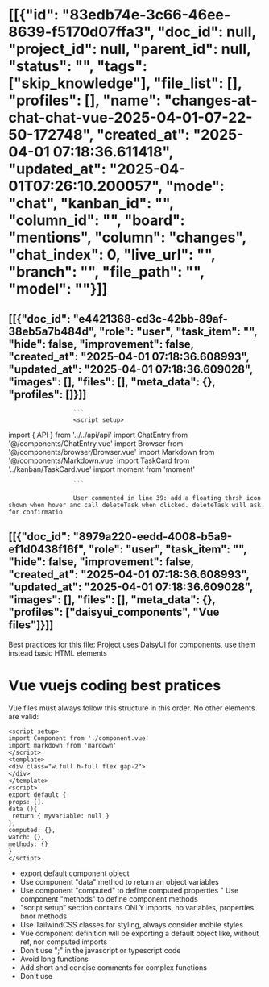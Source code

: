# [[{"id": "83edb74e-3c66-46ee-8639-f5170d07ffa3", "doc_id": null, "project_id": null, "parent_id": null, "status": "", "tags": ["skip_knowledge"], "file_list": [], "profiles": [], "name": "changes-at-chat-chat-vue-2025-04-01-07-22-50-172748", "created_at": "2025-04-01 07:18:36.611418", "updated_at": "2025-04-01T07:26:10.200057", "mode": "chat", "kanban_id": "", "column_id": "", "board": "mentions", "column": "changes", "chat_index": 0, "live_url": "", "branch": "", "file_path": "", "model": ""}]]
## [[{"doc_id": "e4421368-cd3c-42bb-89af-38eb5a7b484d", "role": "user", "task_item": "", "hide": false, "improvement": false, "created_at": "2025-04-01 07:18:36.608993", "updated_at": "2025-04-01 07:18:36.609028", "images": [], "files": [], "meta_data": {}, "profiles": []}]]

                      ```
                      <script setup>
import { API } from '../../api/api'
import ChatEntry from '@/components/ChatEntry.vue'
import Browser from '@/components/browser/Browser.vue'
import Markdown from '@/components/Markdown.vue'
import TaskCard from '../kanban/TaskCard.vue'
import moment from 'moment'
</script>

<template>
  <div class="flex flex-col gap-1 grow">
    <div class="grow relative">
      <div class="absolute top-0 left-0 right-0 bottom-0 overflow-y-auto overflow-x-hidden"
        :class="isBrowser && 'flex gap-1'">
        <div class="w-3/4" v-if="isBrowser">
          <Browser :token="$ui.monitors['shared']" />
        </div>
        <div class="overflow-auto h-full">
          <div class="flex flex-col" v-for="message in messages" :key="message.id">
            <ChatEntry :class="['mb-4 rounded-md bg-base-300 py-2',
              editMessage ? editMessage === message ? 'border border-warning' : 'opacity-40' : '',
              message.hide ? 'opacity-60' : '']"
              :chat="chat"
              :message="message"
              @edit="onEditMessage(message)"
              @enhance="onEditMessage(message, true)"
              @remove="removeMessage(message)"
              @remove-file="removeFileFromMessage(message, $event)"
              @hide="toggleHide(message)"
              @run-edit="runEdit"
              @copy="onCopy(message)"
              @add-file-to-chat="$emit('add-file', $event)"
              @image="imagePreview = { ...$event, readonly: true }"
              @generate-code="onGenerateCode"
              v-if="!message.hide || showHidden" />
          </div>
          <div class="anchor" ref="anchor"></div>
          <div class="grid grid-cols-3 gap-2 mb-2 bg-base-100" v-if="childrenChats?.length">
            <div v-for="child in childrenChats" :key="childrenChats.id">
              @codx-ok, please-wait...: add a floating thrsh icon shown when hover anc call deleteTask when clicked. deleteTask will ask for confirmatio
            <TaskCard class="click p-2 bg-base-300" :task="child" @click="$projects.setActiveChat(child)"
               />
              </div>
          </div>
        </div>
      </div>
    </div>
    <div class="chat chat-end" v-if="false && isBrowser">
      <div class="chat-image avatar">
        <div class="w-10 rounded-full">
          <img src="/only_icon.png" alt="logo" />
        </div>
      </div>
      <div class="chat-bubble">
        <Markdown class="max-h-40 overflow-auto" :text="lastAIMessage.content" v-if="lastAIMessage" />
        <div v-else>
          <span class="font-bold">Let's navigate together:</span>
          Use browser to navigate any web or try:
          <span class="italic text-info">Find top 5 results for ....</span>
        </div>
      </div>
    </div>
    <div class="text-ellipsis overflow-hidden text-nowrap text-xs text-info">
      {{  lastChatEvent }}
    </div>
    <div class="dropdown dropdown-top dropdown-open mb-1" v-if="showTermSearch">
      <div tabindex="0" role="button" class="rounded-md bg-base-300 w-fit p-2 hidden">
        <div class="flex p-1 items-center text-sky-600">
          <i class="fa-solid fa-at"></i>
          <input type="text" v-model="termSearchQuery"
            ref="termSearcher"
            class="-ml-1 input input-xs text-lg bg-transparent" placeholder="search term..."
            @keydown.down.stop="onSelNext"
            @keydown.up.stop="onSelPrev"
            @keydown.enter.stop="addSerchTerm(searchTerms[searchTermSelIx])"
            @keydown.esc="closeTermSearch" />
          <button class="btn btn-xs btn-circle btn-outline btn-error"
            @click="closeTermSearch"
            v-if="termSearchQuery">
            <i class="fa-solid fa-circle-xmark"></i>
          </button>
        </div>
      </div>
      <ul tabindex="0" class="dropdown-content z-[1] menu p-2 shadow bg-base-300 rounded-box w-fit">
        <li class="tooltip" :data-tip="term.tooltip" v-for="term, ix in searchTerms" :key="term.name">
          <a @click="addSerchTerm(term)">
            <div :class="[searchTermSelIx === ix ? 'underline':'']">
              <span class="text-sky-600 font-bold">@{{ term.name }}</span>
            </div>
          </a>
        </li>
      </ul>
    </div>
    <div class="flex gap-2">
      <span class="badge tooltip flex gap-2 items-center"
        :data-tip="mention.tooltip"
        :class="{ 'badge-primary': mention.project, 'badge-success badge-outline': mention.profile }"
        v-for="mention in messageMentions" :key="mention.name">
        <i class="fa-solid fa-magnifying-glass" v-if="mention.project"></i>
        <img class="w-4 rounded-full" :src="mention.profile.avatar" v-if="mention.profile?.avatar" />
        <i class="fa-solid fa-user" v-if="mention.profile && !mention.profile.avatar"></i>
        <div class="-mt-1">
          {{ mention.name }}
        </div>
      </span>
    </div>
    <div :class="['flex bg-base-300 border rounded-md shadow indicator w-full', 
          multiline ? 'flex-col' : '',
          editMessage && 'border-warning',
          onDraggingOverInput ? 'bg-warning/10': '']"
      @dragover.prevent="onDraggingOverInput = true"
      @dragleave.prevent="onDraggingOverInput = false"
      @drop.prevent="onDrop">
      <div :class="['max-h-40 w-full px-2 py-1 overflow-auto text-wrap focus-visible:outline-none']"
        :contenteditable="!waiting"
        ref="editor"
        @paste="onContentPaste"
        @keydown="onEditMessageKeyDown">
      </div>
      <div class="flex justify-between items-end px-2">
        <div class="carousel rounded-box">
          <div class="carousel-item relative click flex flex-col" v-for="image, ix in allImages" :key="image.src">
            <div class="bg-contain bg-no-repeat bg-center w-10 h-10 lg:h-20 lg:w-20 bg-base-300 mr-4"
              :style="`background-image: url(${image.src})`" @click="imagePreview = image">
            </div>
            <p class="text-xs">{{ image.alt.slice(0, 10) }}</p>
            <button class="btn btn-xs btn-circle btn-error absolute right-0 top-0"
              @click="removeImage(ix)">
              X
            </button>
          </div>
        </div>
        <span class="loading loading-dots loading-md btn btn-sm" v-if="waiting"></span>
        <div class="flex gap-1 items-center justify-end py-2" v-else>
          <button class="btn btn btn-sm btn-info btn-outline" @click="sendMessage" v-if="editMessage">
            <i class="fa-solid fa-save"></i>
            <div class="text-xs" v-if="editMessage">Edit</div>
          </button>
          <button class="btn btn btn-sm btn-outline tooltip" data-tip="Save changes" @click="onResetEdit"
            v-if="editMessage">
            <i class="fa-regular fa-circle-xmark"></i>
          </button>
          <button class="btn btn btn-sm btn-circle btn-outline tooltip"
            data-tip="Ask codx-junior"
            :class="isVoiceSession && 'btn-success animate-pulse'"
            @click="sendMessage"
            v-if="!editMessage">
            <i class="fa-solid fa-microphone-lines" v-if="isVoiceSession"></i>
            <i :class="$projects.chatModes[theChat.mode].icon" v-else></i>
          </button>
          <button class="hidden btn btn btn-sm btn-circle btn-outline tooltip"
            :class="isBrowser && 'btn-warning'"
            data-tip="Ask codx-browser" @click="isBrowser = !isBrowser"
            v-if="!editMessage">
            <i class="fa-brands fa-chrome"></i>
          </button>
          <button class="btn btn btn-sm btn-outline tooltip btn-warning"
            data-tip="Make code changes" @click="improveCode()" v-if="!editMessage && theChat.mode === 'chat'">
            <i class="fa-solid fa-code"></i>
          </button>

          <div class="dropdown dropdown-top dropdown-end">
            <div tabindex="0" role="button" class="btn btn-sm m-1">
              <i class="fa-solid fa-ellipsis-vertical"></i>
            </div>
            <ul tabindex="0" class="dropdown-content menu bg-base-100 rounded-box z-[1] w-52 p-2 shadow gap-2">
              <li class="btn btn-sm tooltip"
                data-tip="Attach files"
                @click="selectFile = true">
                <a>
                  <i class="fa-solid fa-paperclip"></i> Attach files
                </a>
              </li>
              <li class="btn btn-sm" @click="testProject" v-if="API.lastSettings.script_test">
                <a>
                  <i class="fa-solid fa-flask"></i>
                  Test
                </a>
              </li>
              <li class="btn btn-sm tooltip"
                :class="isBrowser && 'btn-success'"
                :data-tip="isBrowser ? 'Close browser' : 'Open browser'"
                @click="isBrowser = !isBrowser" v-if="!editMessage">
                <a>
                  <i class="fa-brands fa-chrome"></i>
                  {{ isBrowser ? 'Close' : 'Open' }} Browser
                </a>
              </li>
              <li class="btn btn-sm tooltip"
                :class="isVoiceSession && 'btn-success'"
                :data-tip="$ui.voiceLanguages[$ui.voiceLanguage]"
                @click="toggleVoiceSession" v-if="!editMessage">
                <a>
                  <i class="fa-solid fa-microphone-lines"></i>
                  Voice mode
                </a>
              </li>
              <li class="btn btn-sm text-white btn-error tooltip"
                data-tip="Delete?"
                @click="$emit('delete')">
                <a>
                  <i class="fa-solid fa-trash-can"></i>
                  Delete
                </a>
              </li>

            </ul>
          </div>
        </div>
      </div>
    </div>
    <modal v-if="imagePreview">
      <div class="flex flex-col gap-2">
        <div class="text-2xl">Upload image</div>
        <div class="bg-contain bg-no-repeat bg-base-300/20 bg-center h-60 w-full" :style="`background-image: url(${imagePreview.src})`"></div>
        <div>
          Image alt: <span class="text-xs" v-if="imagePreview.alt?.length">{{ imagePreview.alt?.length }} chars.</span>
        </div>
        <pre class="alert alert-xs h-20 overflow-auto" v-if="imagePreview.readonly">{{ imagePreview.alt }}</pre>
        <div class="textarea input-bordered" v-else>
          <textarea class="w-full bg-transparent" v-model="imagePreview.alt" placeholder="Image content">
          </textarea>
          <div class="flex justify-end">
            <button class="btn btn-sm bg-purple-600 text-white tooltip"
              data-tip="Extract text"
              @click="onExtractTextImage(imagePreview)">
              <i class="fa-regular fa-closed-captioning"></i>
            </button>
          </div>
        </div>
        <div class="flex justify-end gap-2">
          <button class="btn" @click="imagePreview = null">
            Cancel
          </button>
          <button class="btn btn-primary" @click="onAddImage">
            Ok
          </button>
        </div>
      </div>
    </modal>
    <modal v-if="selectFile">
      <label class="file-select">
        <div class="select-button">
          <span>Select File(s)</span>
        </div>
        <input type="file" accept="image/*" multiple @change="handleFileChange" />
        <button class="btn btn-sm btn-error" @click="selectFile = false">
          Cancel
        </button>
      </label>
    </modal>
  </div>
</template>

<script>
const defFormater = d => JSON.stringify(d, null, 2)

export default {
  props: ['chat', 'chatId', 'showHidden', 'childrenChats'],
  data() {
    return {
      waiting: false,
      editMessage: null,
      editMessageId: null,
      termSearchQuery: null,
      searchTerms: null,
      searchTermSelIx: -1,
      files: [],
      images: [],
      previewImage: null,
      editorText: "",
      imagePreview: null,
      onDraggingOverInput: false,
      testError: null,
      previewStyle: {
        zoom: 0.6
      },
      selectFile: false,
      isVoiceSession: false,
      recognition: null,
      isBrowser: false,
      syncEditableTextInterval: null
    }
  },
  created() {
  },
  mounted() {
    this.syncEditableTextInterval = setInterval(() => this.onMessageChange(), 100)
  },
  unmounted() {
    clearInterval(this.syncEditableTextInterval)
  },
  computed: {
    theChat() {
      return this.chat || this.$projects.chats[this.chatId]
    },
    visibleMessages() {
      return this.theChat?.messages?.filter(m => !m.hide || this.showHidden) || []
    },
    lastAIMessage() {
      const { messages } = this.theChat
      const aiMsgs = messages.filter(m => !m.hide && m.role === 'assistant')
      if (aiMsgs.length) {
        const { diffMessage } = this
        return { ...aiMsgs[aiMsgs.length - 1], diffMessage }
      }
      return null
    },
    diffMessage() {
      if (this.isTask) {
        const { messages } = this.theChat
        const aiMsgs = messages.filter(m => m.role === 'assistant')
        if (aiMsgs.length > 1) {
          return aiMsgs[aiMsgs.length - 2]
        }
      }
      return null
    },
    messages() {
      if (!this.theChat?.messages?.length) {
        return []
      }
      const { messages } = this.theChat
      if (this.isTask) {
        const aiMsg = this.lastAIMessage
        const lastMsg = messages[messages.length - 1]
        const res = []
        if (aiMsg) {
          res.push(aiMsg)
        }
        if (lastMsg && lastMsg?.role !== 'assistant') {
          res.push(lastMsg)
        }
        if (res.length) {
          return res
        }
      }
      return messages
    },
    multiline() {
      return this.editorText?.split("\n").length > 1 || this.images?.length
    },
    allImages() {
      return this.images
    },
    messageText() {
      return this.editorText
    },
    canPost() {
      return this.messageText || this.images?.length
    },
    isTask() {
      return this.theChat?.mode === 'task'
    },
    messageMentions() {
      const mentions = [...this.messageText.matchAll(/@([^\s]+)/mg)]
        .map(w => w[1])
      return this.$projects.mentionList.filter(m => mentions.includes(m.name))
    },
    showTermSearch() {
      return this.searchTerms?.length
    },
    lastChatEvent() {
      const { events } = this.$storex.session
      const event = events[events.length - 1]
      if (event?.data.chat?.id === this.theChat.id) {
        const message = event.data.message?.content || ""
        return `[${moment(event.ts).format('HH:mm:ss')}] ${event.data.event_type || event.data.type} ${event.data.text || ''}\n${message}`
      } 
    }
  },
  watch: {
    termSearchQuery(newVal) {
      if (newVal?.length > 2) {
        this.searchKeywords()
      } else {
        this.searchTerms = null
      }
    },
  },
  methods: {
    zoomIn() {
      this.previewStyle.zoom += 0.1
    },
    zoomOut() {
      this.previewStyle.zoom -= 0.1
    },
    setEditorText(text) {
      this.$refs.editor.innerText = text
    },
    onEditMessage(message, enhance) {
      if (this.editMessage === message) {
        return this.onResetEdit()
      }
      console.log("onEditMessage", message)
      this.editMessageId = this.theChat.messages.findIndex(m => m.doc_id === message.doc_id)
      this.editMessage = this.theChat.messages[this.editMessageId]
      try {
        this.images = message.images.map(JSON.parse)
      } catch { }
      this.setEditorText(this.editMessage.content)
    },
    toggleHide(message) {
      message.hide = !message.hide
      this.saveChat()
    },
    onCopy(message) {
      navigator.permissions.query({ name: "clipboard-read" }).then(result => {
        if (result.state == "granted" || result.state == "prompt") {
          navigator.clipboard.writeText(message.content)
        }
      })
      .catch(console.error)
    },
    async improveCode() {
      this.postMyMessage()
      await this.$projects.codeImprove(this.theChat)
      this.testProject()
    },
    runEdit(codeSnipped) {
      this.sendApiRequest(
        () => API.run.edit({ id: "", messages: [{ role: 'user', content: codeSnipped }] }),
        data => [
          data.messages.reverse()[0].content,
          "\n\n",
          ...data.errors.map(e => ` * ${e}\n`)
        ].join("\n")
      )
    },
    addMessage(msg) {
      this.theChat.messages = [
        ...this.theChat.messages || [],
        msg
      ]
    },
    getUserMessage() {
      const message = this.$refs.editor.innerText
      const files = this.messageMentions.filter(m => m.file).map(m => m.file)
      return {
        role: 'user',
        content: message,
        images: this.images.map(JSON.stringify),
        files
      }
    },
    postMyMessage() {
      if (this.canPost) {
        const userMessage = this.getUserMessage()
        userMessage.files.forEach(file => this.$emit('add-file', file))
        this.addMessage(userMessage)
        this.cleanUserInputAndWaitAnswer()
      }
    },
    cleanUserInputAndWaitAnswer() {
      this.setEditorText("")
      this.images = []
      this.scrollToBottom()
    },
    async sendMessage() {
      if (this.isVoiceSession && !this.canPost) {
        return
      }

      if (this.editMessage !== null) {
        this.updateMessage()
      } else {
        this.postMyMessage()
        await this.sendChatMessage(this.theChat)
      }
      this.saveChat()
    },
    async navigate() {
      if (!this.editorText) {
        if (this.isBrowser = !this.isBrowser) {
          if (this.lastAIMessage) {
            this.lastAIMessage.hide
          }
        }
        return
      }
      const message = this.getUserMessage()
      const { data } = await this.sendChatMessage({
        mode: 'browser',
        messages: [
          ...this.theChat.messages,
          message
        ]
      })
      this.theChat.messages = data.messages
      this.saveChat()
      this.cleanUserInputAndWaitAnswer()
    },
    getSendMessage() {
      return this.editMessage ||
        this.theChat.messages[this.theChat.messages.length - 1].content
    },
    async askKnowledge() {
      const searchTerm = this.$refs.editor.innerText
      const knowledgeSearch = {
        searchTerm,
        searchType: 'embeddings',
        documentSearchType: API.lastSettings.knowledge_search_type,
        cutoffScore: API.lastSettings.knowledge_context_cutoff_relevance_score,
        documentCount: API.lastSettings.knowledge_search_document_count
      }
      const { data: { documents } } = await API.knowledge.search(knowledgeSearch)
      const docs = documents.map(doc => `#### File: ${doc.metadata.source.split("/").reverse()[0]}\n>${doc.metadata.source}\n\`\`\`${doc.metadata.language}\n${doc.page_content}\`\`\``)
      this.$refs.editor.innerText = docs.join("\n")
    },
    async sendApiRequest(apiCall, formater = defFormater) {
      try {
        this.waiting = true
        await apiCall()
        this.$emit('refresh-chat')
        this.scrollToBottom()
      } catch (ex) {
        this.addMessage({
          role: 'assistant',
          content: ex.message
        })
      }
      this.waiting = false
    },
    async sendChatMessage(chat) {
      this.waiting = true
      try {
        return await this.$storex.projects.chatWihProject(chat)
      } finally {
        this.waiting = false
      }
    },
    async updateMessage() {
      const { innerText } = this.$refs.editor
      const images = this.images.map(JSON.stringify)
      this.editMessage.content = innerText
      this.editMessage.images = images
      this.editMessage.updated_at = new Date().toISOString()
      this.onResetEdit()
    },
    onResetEdit() {
      this.editMessage = null
      this.setEditorText("")
      this.editMessageId = null
      this.images = []
    },
    removeMessage(message) {
      this.$emit("delete-message", message)
    },
    async searchKeywords() {
      this.searchTerms = this.$projects.mentionList.filter(mention => mention.name.includes(this.termSearchQuery))
      this.searchTermSelIx = 0
    },
    addSerchTerm(term) {
      let text = this.$refs.editor.innerText
      const replaceWord = this.getCursorWord()
      const caretIndex = this.getEditorCaretCharOffset()
      const startIndex = caretIndex - replaceWord.length
      const newText = [text.slice(0, startIndex), '@' + term.name, text.slice(caretIndex)].join('')
      this.$refs.editor.innerText = newText
      this.closeTermSearch()
    },
    getEditorCaretCharOffset() {
      let caretOffset = 0
      const element = this.$refs.editor
      if (window.getSelection) {
        var range = window.getSelection().getRangeAt(0)
        var preCaretRange = range.cloneRange()
        preCaretRange.selectNodeContents(element)
        preCaretRange.setEnd(range.endContainer, range.endOffset)
        caretOffset = preCaretRange.toString().length
      }

      else if (document.selection && document.selection.type != "Control") {
        var textRange = document.selection.createRange()
        var preCaretTextRange = document.body.createTextRange()
        preCaretTextRange.moveToElementText(element)
        preCaretTextRange.setEndPoint("EndToEnd", textRange)
        caretOffset = preCaretTextRange.text.length
      }

      return caretOffset
    },
    getCursorWord() {
      const text = this.$refs.editor?.innerText
      if (!text.length) {
        return ""
      }
      const caretIndex = this.getEditorCaretCharOffset()
      const lastWorkIndex = text.slice(0, caretIndex).split(/\s/g).length - 1
      return text.split(/\s/g)[lastWorkIndex]
    },
    detectSearchTerm() {
      const lastWord = this.getCursorWord()
      const mention = lastWord[0] === '@' ? lastWord?.slice(1) : null
      if (mention?.length >= 3 &&
        !this.$projects.mentionList.find(m => m.name === mention)) {
        this.termSearchQuery = mention
      }
      if (this.showTermSearch && !mention) {
        this.closeTermSearch()
      }
    },
    closeTermSearch() {
      this.searchTerms = null
      this.termSearchQuery = null
    },
    onSelNext() {
      this.searchTermSelIx++
      if (this.searchTermSelIx === this.searchTerms?.length) {
        this.searchTermSelIx = 0
      }
    },
    onSelPrev() {
      this.searchTermSelIx--
      if (this.searchTermSelIx === -1) {
        this.searchTermSelIx = this.searchTerms?.length - 1
      }
    },
    saveChat() {
      if (!this.theChat.temp) { 
        return API.chats.save(this.theChat)
      }
    },
    onDrop(e) {
      this.onDraggingOverInput = false
      if (!e.dataTransfer.files) {
        return
      }
      var file = [...e.dataTransfer.files].filter(f => f.type.indexOf("image") !== -1)[0]
      if (file) {
        this.onInputImage(file)
      }
    },
    async onContentPaste(e) {
      if (!e.clipboardData?.items) {
        return
      }
      var file = [...e.clipboardData?.items].filter(f => f.type.indexOf("image") !== -1)[0]?.getAsFile()
      if (file) {
        this.onInputImage(file)
        e.preventDefault()
        return false
      }
    },
    getFileImageUrl(file) {
      return new Promise(ok => {
        const reader = new FileReader()
        reader.onload = (event) => {
          const base64URL = event.target.result
          ok(base64URL)
        }
        reader.readAsDataURL(file)
      })
    },
    async onInputImage(file) {
      const base64URL = await this.getFileImageUrl(file)
      this.imagePreview = {
        src: base64URL,
        alt: ""
      }
    },
    onAddImage() {
      if (this.imagePreview.ix === undefined) {
        this.images.push(this.imagePreview)
        this.imagePreview.ix = this.images.length - 1
      }
      this.imagePreview = null
    },
    async onExtractTextImage(image) {
      function base64ToFile(base64Data, filename) {
        const byteString = atob(base64Data.split(',')[1])
        const mimeString = base64Data.split(',')[0].split(':')[1].split(';')[0]
        const byteArray = new Uint8Array(byteString.length)
        for (let i = 0; i < byteString.length; i++) {
          byteArray[i] = byteString.charCodeAt(i)
        }
        const blob = new Blob([byteArray], { type: mimeString })
        return new File([blob], filename, { type: mimeString })
      }

      const file = base64ToFile(image.src, "image")
      const text = await API.tools.imageToText(file)
      image.alt = text
    },
    async handleFileChange({ target: { files } }) {
      const allUrls = await Promise.all([...files].map(file => this.getFileImageUrl(file)))
      console.log("handleFileChange", allUrls)
      this.images = [
        ...this.images,
        ...allUrls.map((src, ix) => ({ src, alt: "", ix: this.images.length + 1 + ix }))
      ]
      this.selectFile = false
    },
    onGenerateCode(codeBlockInfo) {
      this.$projects.generateCode({ chat: this.theChat, codeBlockInfo })
    },
    removeImage(ix) {
      this.images = this.images.filter((i, imx) => imx !== ix)
    },
    onMessageChange() {
      if (this.$refs.editor &&
        this.$refs.editor.innerText != this.editorText) {
        this.editorText = this.$refs.editor.innerText
        this.detectSearchTerm()
      }
    },
    async testProject() {
      throw new Error('Obsolte')
      const { data } = await API.project.test()
      this.testError = data
      if (this.testError) {
        this.editMessage = this.testError
        this.setEditorText(this.editMessage)
      }
    },
    removeFileFromMessage(message, file) {
      message.files = message.files.filter(f => f !== file)
      this.saveChat()
    },
    toggleVoiceSession() {
      if (this.isVoiceSession) {
        return this.stopVoiceSession()
      }
      let silents = 5
      this.isVoiceSession = true

      const recognition = new (window.SpeechRecognition || window.webkitSpeechRecognition)()
      recognition.lang = this.$ui.voiceLanguage
      recognition.interimResults = false

      recognition.onresult = (event) => {
        const transcript = event.results[0][0].transcript
        this.$refs.editor.innerText += transcript
      }

      recognition.onend = () => {
        if (this.isVoiceSession && silents--) {
          recognition.start()
        } else {
          this.stopVoiceSession()
        }
      }

      recognition.start()
      this.recognition = recognition
    },
    stopVoiceSession() {
      this.recognition?.stop()
      this.recognition = null
    },
    scrollToBottom() {
      setTimeout(() => this.$refs.anchor?.scrollIntoView(), 200)
    },
    onEditMessageKeyDown(event) {
      if (event.key === 'Escape') {
        this.onResetEdit()
        event.stopPropagation()
        event.preventDefault()
        return false
      } else if (event.key === 'Tab' && this.showTermSearch) {
        this.addSerchTerm(this.searchTerms[this.searchTermSelIx])
        event.stopPropagation()
        event.preventDefault()
        return false
      }
    }
  }
}
</script>
                      ```
                      
                      User commented in line 39: add a floating thrsh icon shown when hover anc call deleteTask when clicked. deleteTask will ask for confirmatio
                      
## [[{"doc_id": "8979a220-eedd-4008-b5a9-ef1d0438f16f", "role": "user", "task_item": "", "hide": false, "improvement": false, "created_at": "2025-04-01 07:18:36.608993", "updated_at": "2025-04-01 07:18:36.609028", "images": [], "files": [], "meta_data": {}, "profiles": ["daisyui_components", "Vue files"]}]]
Best practices for this file:
                  Project uses DaisyUI for components, use them instead basic HTML elements
# Vue vuejs coding best pratices
Vue files must always follow this structure in this order.
No other elements are valid:
```example vue file
<script setup>
import Component from './component.vue'
import markdown from 'mardown'
</script>
<template>
<div class="w.full h-full flex gap-2">
</div>
</template>
<script>
export default {
props: [].
data (){
 return { myVariable: null }
},
computed: {},
watch: {},
methods: {}
}
</sctipt>
```
* export default component object
* Use component "data" method to return an object variables
* Use component "computed" to define computed properties
" Use component "methods" to define component methods 
* "script setup" section contains ONLY imports, no variables, properties bnor methods
* Use TailwindCSS classes for styling, always consider mobile styles
* Vue component definition will be exporting a default object like, without ref, nor computed imports
* Don't use ";" in the javascript or typescript code
* Avoid long functions
* Add short and concise comments for complex functions
* Don't use <style> elements, use TailWindCSS classes
                  
## [[{"doc_id": "1eafbbb7-3cb2-4766-9b8f-2423129f8cd8", "role": "user", "task_item": "", "hide": false, "improvement": false, "created_at": "2025-04-01 07:18:36.608993", "updated_at": "2025-04-01 07:18:36.609028", "images": [], "files": [], "meta_data": {}, "profiles": []}]]

              Rewrite full file content replacing codx instructions with the minimum changes as possible.
              Return only the file content without any further decoration or comments.
              Do not surround response with '```' marks, just content:
              <script setup>
import { API } from '../../api/api'
import ChatEntry from '@/components/ChatEntry.vue'
import Browser from '@/components/browser/Browser.vue'
import Markdown from '@/components/Markdown.vue'
import TaskCard from '../kanban/TaskCard.vue'
import moment from 'moment'
</script>

<template>
  <div class="flex flex-col gap-1 grow">
    <div class="grow relative">
      <div class="absolute top-0 left-0 right-0 bottom-0 overflow-y-auto overflow-x-hidden"
        :class="isBrowser && 'flex gap-1'">
        <div class="w-3/4" v-if="isBrowser">
          <Browser :token="$ui.monitors['shared']" />
        </div>
        <div class="overflow-auto h-full">
          <div class="flex flex-col" v-for="message in messages" :key="message.id">
            <ChatEntry :class="['mb-4 rounded-md bg-base-300 py-2',
              editMessage ? editMessage === message ? 'border border-warning' : 'opacity-40' : '',
              message.hide ? 'opacity-60' : '']"
              :chat="chat"
              :message="message"
              @edit="onEditMessage(message)"
              @enhance="onEditMessage(message, true)"
              @remove="removeMessage(message)"
              @remove-file="removeFileFromMessage(message, $event)"
              @hide="toggleHide(message)"
              @run-edit="runEdit"
              @copy="onCopy(message)"
              @add-file-to-chat="$emit('add-file', $event)"
              @image="imagePreview = { ...$event, readonly: true }"
              @generate-code="onGenerateCode"
              v-if="!message.hide || showHidden" />
          </div>
          <div class="anchor" ref="anchor"></div>
          <div class="grid grid-cols-3 gap-2 mb-2 bg-base-100" v-if="childrenChats?.length">
            <div v-for="child in childrenChats" :key="childrenChats.id">
              @codx-ok, please-wait...: add a floating thrsh icon shown when hover anc call deleteTask when clicked. deleteTask will ask for confirmatio
            <TaskCard class="click p-2 bg-base-300" :task="child" @click="$projects.setActiveChat(child)"
               />
              </div>
          </div>
        </div>
      </div>
    </div>
    <div class="chat chat-end" v-if="false && isBrowser">
      <div class="chat-image avatar">
        <div class="w-10 rounded-full">
          <img src="/only_icon.png" alt="logo" />
        </div>
      </div>
      <div class="chat-bubble">
        <Markdown class="max-h-40 overflow-auto" :text="lastAIMessage.content" v-if="lastAIMessage" />
        <div v-else>
          <span class="font-bold">Let's navigate together:</span>
          Use browser to navigate any web or try:
          <span class="italic text-info">Find top 5 results for ....</span>
        </div>
      </div>
    </div>
    <div class="text-ellipsis overflow-hidden text-nowrap text-xs text-info">
      {{  lastChatEvent }}
    </div>
    <div class="dropdown dropdown-top dropdown-open mb-1" v-if="showTermSearch">
      <div tabindex="0" role="button" class="rounded-md bg-base-300 w-fit p-2 hidden">
        <div class="flex p-1 items-center text-sky-600">
          <i class="fa-solid fa-at"></i>
          <input type="text" v-model="termSearchQuery"
            ref="termSearcher"
            class="-ml-1 input input-xs text-lg bg-transparent" placeholder="search term..."
            @keydown.down.stop="onSelNext"
            @keydown.up.stop="onSelPrev"
            @keydown.enter.stop="addSerchTerm(searchTerms[searchTermSelIx])"
            @keydown.esc="closeTermSearch" />
          <button class="btn btn-xs btn-circle btn-outline btn-error"
            @click="closeTermSearch"
            v-if="termSearchQuery">
            <i class="fa-solid fa-circle-xmark"></i>
          </button>
        </div>
      </div>
      <ul tabindex="0" class="dropdown-content z-[1] menu p-2 shadow bg-base-300 rounded-box w-fit">
        <li class="tooltip" :data-tip="term.tooltip" v-for="term, ix in searchTerms" :key="term.name">
          <a @click="addSerchTerm(term)">
            <div :class="[searchTermSelIx === ix ? 'underline':'']">
              <span class="text-sky-600 font-bold">@{{ term.name }}</span>
            </div>
          </a>
        </li>
      </ul>
    </div>
    <div class="flex gap-2">
      <span class="badge tooltip flex gap-2 items-center"
        :data-tip="mention.tooltip"
        :class="{ 'badge-primary': mention.project, 'badge-success badge-outline': mention.profile }"
        v-for="mention in messageMentions" :key="mention.name">
        <i class="fa-solid fa-magnifying-glass" v-if="mention.project"></i>
        <img class="w-4 rounded-full" :src="mention.profile.avatar" v-if="mention.profile?.avatar" />
        <i class="fa-solid fa-user" v-if="mention.profile && !mention.profile.avatar"></i>
        <div class="-mt-1">
          {{ mention.name }}
        </div>
      </span>
    </div>
    <div :class="['flex bg-base-300 border rounded-md shadow indicator w-full', 
          multiline ? 'flex-col' : '',
          editMessage && 'border-warning',
          onDraggingOverInput ? 'bg-warning/10': '']"
      @dragover.prevent="onDraggingOverInput = true"
      @dragleave.prevent="onDraggingOverInput = false"
      @drop.prevent="onDrop">
      <div :class="['max-h-40 w-full px-2 py-1 overflow-auto text-wrap focus-visible:outline-none']"
        :contenteditable="!waiting"
        ref="editor"
        @paste="onContentPaste"
        @keydown="onEditMessageKeyDown">
      </div>
      <div class="flex justify-between items-end px-2">
        <div class="carousel rounded-box">
          <div class="carousel-item relative click flex flex-col" v-for="image, ix in allImages" :key="image.src">
            <div class="bg-contain bg-no-repeat bg-center w-10 h-10 lg:h-20 lg:w-20 bg-base-300 mr-4"
              :style="`background-image: url(${image.src})`" @click="imagePreview = image">
            </div>
            <p class="text-xs">{{ image.alt.slice(0, 10) }}</p>
            <button class="btn btn-xs btn-circle btn-error absolute right-0 top-0"
              @click="removeImage(ix)">
              X
            </button>
          </div>
        </div>
        <span class="loading loading-dots loading-md btn btn-sm" v-if="waiting"></span>
        <div class="flex gap-1 items-center justify-end py-2" v-else>
          <button class="btn btn btn-sm btn-info btn-outline" @click="sendMessage" v-if="editMessage">
            <i class="fa-solid fa-save"></i>
            <div class="text-xs" v-if="editMessage">Edit</div>
          </button>
          <button class="btn btn btn-sm btn-outline tooltip" data-tip="Save changes" @click="onResetEdit"
            v-if="editMessage">
            <i class="fa-regular fa-circle-xmark"></i>
          </button>
          <button class="btn btn btn-sm btn-circle btn-outline tooltip"
            data-tip="Ask codx-junior"
            :class="isVoiceSession && 'btn-success animate-pulse'"
            @click="sendMessage"
            v-if="!editMessage">
            <i class="fa-solid fa-microphone-lines" v-if="isVoiceSession"></i>
            <i :class="$projects.chatModes[theChat.mode].icon" v-else></i>
          </button>
          <button class="hidden btn btn btn-sm btn-circle btn-outline tooltip"
            :class="isBrowser && 'btn-warning'"
            data-tip="Ask codx-browser" @click="isBrowser = !isBrowser"
            v-if="!editMessage">
            <i class="fa-brands fa-chrome"></i>
          </button>
          <button class="btn btn btn-sm btn-outline tooltip btn-warning"
            data-tip="Make code changes" @click="improveCode()" v-if="!editMessage && theChat.mode === 'chat'">
            <i class="fa-solid fa-code"></i>
          </button>

          <div class="dropdown dropdown-top dropdown-end">
            <div tabindex="0" role="button" class="btn btn-sm m-1">
              <i class="fa-solid fa-ellipsis-vertical"></i>
            </div>
            <ul tabindex="0" class="dropdown-content menu bg-base-100 rounded-box z-[1] w-52 p-2 shadow gap-2">
              <li class="btn btn-sm tooltip"
                data-tip="Attach files"
                @click="selectFile = true">
                <a>
                  <i class="fa-solid fa-paperclip"></i> Attach files
                </a>
              </li>
              <li class="btn btn-sm" @click="testProject" v-if="API.lastSettings.script_test">
                <a>
                  <i class="fa-solid fa-flask"></i>
                  Test
                </a>
              </li>
              <li class="btn btn-sm tooltip"
                :class="isBrowser && 'btn-success'"
                :data-tip="isBrowser ? 'Close browser' : 'Open browser'"
                @click="isBrowser = !isBrowser" v-if="!editMessage">
                <a>
                  <i class="fa-brands fa-chrome"></i>
                  {{ isBrowser ? 'Close' : 'Open' }} Browser
                </a>
              </li>
              <li class="btn btn-sm tooltip"
                :class="isVoiceSession && 'btn-success'"
                :data-tip="$ui.voiceLanguages[$ui.voiceLanguage]"
                @click="toggleVoiceSession" v-if="!editMessage">
                <a>
                  <i class="fa-solid fa-microphone-lines"></i>
                  Voice mode
                </a>
              </li>
              <li class="btn btn-sm text-white btn-error tooltip"
                data-tip="Delete?"
                @click="$emit('delete')">
                <a>
                  <i class="fa-solid fa-trash-can"></i>
                  Delete
                </a>
              </li>

            </ul>
          </div>
        </div>
      </div>
    </div>
    <modal v-if="imagePreview">
      <div class="flex flex-col gap-2">
        <div class="text-2xl">Upload image</div>
        <div class="bg-contain bg-no-repeat bg-base-300/20 bg-center h-60 w-full" :style="`background-image: url(${imagePreview.src})`"></div>
        <div>
          Image alt: <span class="text-xs" v-if="imagePreview.alt?.length">{{ imagePreview.alt?.length }} chars.</span>
        </div>
        <pre class="alert alert-xs h-20 overflow-auto" v-if="imagePreview.readonly">{{ imagePreview.alt }}</pre>
        <div class="textarea input-bordered" v-else>
          <textarea class="w-full bg-transparent" v-model="imagePreview.alt" placeholder="Image content">
          </textarea>
          <div class="flex justify-end">
            <button class="btn btn-sm bg-purple-600 text-white tooltip"
              data-tip="Extract text"
              @click="onExtractTextImage(imagePreview)">
              <i class="fa-regular fa-closed-captioning"></i>
            </button>
          </div>
        </div>
        <div class="flex justify-end gap-2">
          <button class="btn" @click="imagePreview = null">
            Cancel
          </button>
          <button class="btn btn-primary" @click="onAddImage">
            Ok
          </button>
        </div>
      </div>
    </modal>
    <modal v-if="selectFile">
      <label class="file-select">
        <div class="select-button">
          <span>Select File(s)</span>
        </div>
        <input type="file" accept="image/*" multiple @change="handleFileChange" />
        <button class="btn btn-sm btn-error" @click="selectFile = false">
          Cancel
        </button>
      </label>
    </modal>
  </div>
</template>

<script>
const defFormater = d => JSON.stringify(d, null, 2)

export default {
  props: ['chat', 'chatId', 'showHidden', 'childrenChats'],
  data() {
    return {
      waiting: false,
      editMessage: null,
      editMessageId: null,
      termSearchQuery: null,
      searchTerms: null,
      searchTermSelIx: -1,
      files: [],
      images: [],
      previewImage: null,
      editorText: "",
      imagePreview: null,
      onDraggingOverInput: false,
      testError: null,
      previewStyle: {
        zoom: 0.6
      },
      selectFile: false,
      isVoiceSession: false,
      recognition: null,
      isBrowser: false,
      syncEditableTextInterval: null
    }
  },
  created() {
  },
  mounted() {
    this.syncEditableTextInterval = setInterval(() => this.onMessageChange(), 100)
  },
  unmounted() {
    clearInterval(this.syncEditableTextInterval)
  },
  computed: {
    theChat() {
      return this.chat || this.$projects.chats[this.chatId]
    },
    visibleMessages() {
      return this.theChat?.messages?.filter(m => !m.hide || this.showHidden) || []
    },
    lastAIMessage() {
      const { messages } = this.theChat
      const aiMsgs = messages.filter(m => !m.hide && m.role === 'assistant')
      if (aiMsgs.length) {
        const { diffMessage } = this
        return { ...aiMsgs[aiMsgs.length - 1], diffMessage }
      }
      return null
    },
    diffMessage() {
      if (this.isTask) {
        const { messages } = this.theChat
        const aiMsgs = messages.filter(m => m.role === 'assistant')
        if (aiMsgs.length > 1) {
          return aiMsgs[aiMsgs.length - 2]
        }
      }
      return null
    },
    messages() {
      if (!this.theChat?.messages?.length) {
        return []
      }
      const { messages } = this.theChat
      if (this.isTask) {
        const aiMsg = this.lastAIMessage
        const lastMsg = messages[messages.length - 1]
        const res = []
        if (aiMsg) {
          res.push(aiMsg)
        }
        if (lastMsg && lastMsg?.role !== 'assistant') {
          res.push(lastMsg)
        }
        if (res.length) {
          return res
        }
      }
      return messages
    },
    multiline() {
      return this.editorText?.split("\n").length > 1 || this.images?.length
    },
    allImages() {
      return this.images
    },
    messageText() {
      return this.editorText
    },
    canPost() {
      return this.messageText || this.images?.length
    },
    isTask() {
      return this.theChat?.mode === 'task'
    },
    messageMentions() {
      const mentions = [...this.messageText.matchAll(/@([^\s]+)/mg)]
        .map(w => w[1])
      return this.$projects.mentionList.filter(m => mentions.includes(m.name))
    },
    showTermSearch() {
      return this.searchTerms?.length
    },
    lastChatEvent() {
      const { events } = this.$storex.session
      const event = events[events.length - 1]
      if (event?.data.chat?.id === this.theChat.id) {
        const message = event.data.message?.content || ""
        return `[${moment(event.ts).format('HH:mm:ss')}] ${event.data.event_type || event.data.type} ${event.data.text || ''}\n${message}`
      } 
    }
  },
  watch: {
    termSearchQuery(newVal) {
      if (newVal?.length > 2) {
        this.searchKeywords()
      } else {
        this.searchTerms = null
      }
    },
  },
  methods: {
    zoomIn() {
      this.previewStyle.zoom += 0.1
    },
    zoomOut() {
      this.previewStyle.zoom -= 0.1
    },
    setEditorText(text) {
      this.$refs.editor.innerText = text
    },
    onEditMessage(message, enhance) {
      if (this.editMessage === message) {
        return this.onResetEdit()
      }
      console.log("onEditMessage", message)
      this.editMessageId = this.theChat.messages.findIndex(m => m.doc_id === message.doc_id)
      this.editMessage = this.theChat.messages[this.editMessageId]
      try {
        this.images = message.images.map(JSON.parse)
      } catch { }
      this.setEditorText(this.editMessage.content)
    },
    toggleHide(message) {
      message.hide = !message.hide
      this.saveChat()
    },
    onCopy(message) {
      navigator.permissions.query({ name: "clipboard-read" }).then(result => {
        if (result.state == "granted" || result.state == "prompt") {
          navigator.clipboard.writeText(message.content)
        }
      })
      .catch(console.error)
    },
    async improveCode() {
      this.postMyMessage()
      await this.$projects.codeImprove(this.theChat)
      this.testProject()
    },
    runEdit(codeSnipped) {
      this.sendApiRequest(
        () => API.run.edit({ id: "", messages: [{ role: 'user', content: codeSnipped }] }),
        data => [
          data.messages.reverse()[0].content,
          "\n\n",
          ...data.errors.map(e => ` * ${e}\n`)
        ].join("\n")
      )
    },
    addMessage(msg) {
      this.theChat.messages = [
        ...this.theChat.messages || [],
        msg
      ]
    },
    getUserMessage() {
      const message = this.$refs.editor.innerText
      const files = this.messageMentions.filter(m => m.file).map(m => m.file)
      return {
        role: 'user',
        content: message,
        images: this.images.map(JSON.stringify),
        files
      }
    },
    postMyMessage() {
      if (this.canPost) {
        const userMessage = this.getUserMessage()
        userMessage.files.forEach(file => this.$emit('add-file', file))
        this.addMessage(userMessage)
        this.cleanUserInputAndWaitAnswer()
      }
    },
    cleanUserInputAndWaitAnswer() {
      this.setEditorText("")
      this.images = []
      this.scrollToBottom()
    },
    async sendMessage() {
      if (this.isVoiceSession && !this.canPost) {
        return
      }

      if (this.editMessage !== null) {
        this.updateMessage()
      } else {
        this.postMyMessage()
        await this.sendChatMessage(this.theChat)
      }
      this.saveChat()
    },
    async navigate() {
      if (!this.editorText) {
        if (this.isBrowser = !this.isBrowser) {
          if (this.lastAIMessage) {
            this.lastAIMessage.hide
          }
        }
        return
      }
      const message = this.getUserMessage()
      const { data } = await this.sendChatMessage({
        mode: 'browser',
        messages: [
          ...this.theChat.messages,
          message
        ]
      })
      this.theChat.messages = data.messages
      this.saveChat()
      this.cleanUserInputAndWaitAnswer()
    },
    getSendMessage() {
      return this.editMessage ||
        this.theChat.messages[this.theChat.messages.length - 1].content
    },
    async askKnowledge() {
      const searchTerm = this.$refs.editor.innerText
      const knowledgeSearch = {
        searchTerm,
        searchType: 'embeddings',
        documentSearchType: API.lastSettings.knowledge_search_type,
        cutoffScore: API.lastSettings.knowledge_context_cutoff_relevance_score,
        documentCount: API.lastSettings.knowledge_search_document_count
      }
      const { data: { documents } } = await API.knowledge.search(knowledgeSearch)
      const docs = documents.map(doc => `#### File: ${doc.metadata.source.split("/").reverse()[0]}\n>${doc.metadata.source}\n\`\`\`${doc.metadata.language}\n${doc.page_content}\`\`\``)
      this.$refs.editor.innerText = docs.join("\n")
    },
    async sendApiRequest(apiCall, formater = defFormater) {
      try {
        this.waiting = true
        await apiCall()
        this.$emit('refresh-chat')
        this.scrollToBottom()
      } catch (ex) {
        this.addMessage({
          role: 'assistant',
          content: ex.message
        })
      }
      this.waiting = false
    },
    async sendChatMessage(chat) {
      this.waiting = true
      try {
        return await this.$storex.projects.chatWihProject(chat)
      } finally {
        this.waiting = false
      }
    },
    async updateMessage() {
      const { innerText } = this.$refs.editor
      const images = this.images.map(JSON.stringify)
      this.editMessage.content = innerText
      this.editMessage.images = images
      this.editMessage.updated_at = new Date().toISOString()
      this.onResetEdit()
    },
    onResetEdit() {
      this.editMessage = null
      this.setEditorText("")
      this.editMessageId = null
      this.images = []
    },
    removeMessage(message) {
      this.$emit("delete-message", message)
    },
    async searchKeywords() {
      this.searchTerms = this.$projects.mentionList.filter(mention => mention.name.includes(this.termSearchQuery))
      this.searchTermSelIx = 0
    },
    addSerchTerm(term) {
      let text = this.$refs.editor.innerText
      const replaceWord = this.getCursorWord()
      const caretIndex = this.getEditorCaretCharOffset()
      const startIndex = caretIndex - replaceWord.length
      const newText = [text.slice(0, startIndex), '@' + term.name, text.slice(caretIndex)].join('')
      this.$refs.editor.innerText = newText
      this.closeTermSearch()
    },
    getEditorCaretCharOffset() {
      let caretOffset = 0
      const element = this.$refs.editor
      if (window.getSelection) {
        var range = window.getSelection().getRangeAt(0)
        var preCaretRange = range.cloneRange()
        preCaretRange.selectNodeContents(element)
        preCaretRange.setEnd(range.endContainer, range.endOffset)
        caretOffset = preCaretRange.toString().length
      }

      else if (document.selection && document.selection.type != "Control") {
        var textRange = document.selection.createRange()
        var preCaretTextRange = document.body.createTextRange()
        preCaretTextRange.moveToElementText(element)
        preCaretTextRange.setEndPoint("EndToEnd", textRange)
        caretOffset = preCaretTextRange.text.length
      }

      return caretOffset
    },
    getCursorWord() {
      const text = this.$refs.editor?.innerText
      if (!text.length) {
        return ""
      }
      const caretIndex = this.getEditorCaretCharOffset()
      const lastWorkIndex = text.slice(0, caretIndex).split(/\s/g).length - 1
      return text.split(/\s/g)[lastWorkIndex]
    },
    detectSearchTerm() {
      const lastWord = this.getCursorWord()
      const mention = lastWord[0] === '@' ? lastWord?.slice(1) : null
      if (mention?.length >= 3 &&
        !this.$projects.mentionList.find(m => m.name === mention)) {
        this.termSearchQuery = mention
      }
      if (this.showTermSearch && !mention) {
        this.closeTermSearch()
      }
    },
    closeTermSearch() {
      this.searchTerms = null
      this.termSearchQuery = null
    },
    onSelNext() {
      this.searchTermSelIx++
      if (this.searchTermSelIx === this.searchTerms?.length) {
        this.searchTermSelIx = 0
      }
    },
    onSelPrev() {
      this.searchTermSelIx--
      if (this.searchTermSelIx === -1) {
        this.searchTermSelIx = this.searchTerms?.length - 1
      }
    },
    saveChat() {
      if (!this.theChat.temp) { 
        return API.chats.save(this.theChat)
      }
    },
    onDrop(e) {
      this.onDraggingOverInput = false
      if (!e.dataTransfer.files) {
        return
      }
      var file = [...e.dataTransfer.files].filter(f => f.type.indexOf("image") !== -1)[0]
      if (file) {
        this.onInputImage(file)
      }
    },
    async onContentPaste(e) {
      if (!e.clipboardData?.items) {
        return
      }
      var file = [...e.clipboardData?.items].filter(f => f.type.indexOf("image") !== -1)[0]?.getAsFile()
      if (file) {
        this.onInputImage(file)
        e.preventDefault()
        return false
      }
    },
    getFileImageUrl(file) {
      return new Promise(ok => {
        const reader = new FileReader()
        reader.onload = (event) => {
          const base64URL = event.target.result
          ok(base64URL)
        }
        reader.readAsDataURL(file)
      })
    },
    async onInputImage(file) {
      const base64URL = await this.getFileImageUrl(file)
      this.imagePreview = {
        src: base64URL,
        alt: ""
      }
    },
    onAddImage() {
      if (this.imagePreview.ix === undefined) {
        this.images.push(this.imagePreview)
        this.imagePreview.ix = this.images.length - 1
      }
      this.imagePreview = null
    },
    async onExtractTextImage(image) {
      function base64ToFile(base64Data, filename) {
        const byteString = atob(base64Data.split(',')[1])
        const mimeString = base64Data.split(',')[0].split(':')[1].split(';')[0]
        const byteArray = new Uint8Array(byteString.length)
        for (let i = 0; i < byteString.length; i++) {
          byteArray[i] = byteString.charCodeAt(i)
        }
        const blob = new Blob([byteArray], { type: mimeString })
        return new File([blob], filename, { type: mimeString })
      }

      const file = base64ToFile(image.src, "image")
      const text = await API.tools.imageToText(file)
      image.alt = text
    },
    async handleFileChange({ target: { files } }) {
      const allUrls = await Promise.all([...files].map(file => this.getFileImageUrl(file)))
      console.log("handleFileChange", allUrls)
      this.images = [
        ...this.images,
        ...allUrls.map((src, ix) => ({ src, alt: "", ix: this.images.length + 1 + ix }))
      ]
      this.selectFile = false
    },
    onGenerateCode(codeBlockInfo) {
      this.$projects.generateCode({ chat: this.theChat, codeBlockInfo })
    },
    removeImage(ix) {
      this.images = this.images.filter((i, imx) => imx !== ix)
    },
    onMessageChange() {
      if (this.$refs.editor &&
        this.$refs.editor.innerText != this.editorText) {
        this.editorText = this.$refs.editor.innerText
        this.detectSearchTerm()
      }
    },
    async testProject() {
      throw new Error('Obsolte')
      const { data } = await API.project.test()
      this.testError = data
      if (this.testError) {
        this.editMessage = this.testError
        this.setEditorText(this.editMessage)
      }
    },
    removeFileFromMessage(message, file) {
      message.files = message.files.filter(f => f !== file)
      this.saveChat()
    },
    toggleVoiceSession() {
      if (this.isVoiceSession) {
        return this.stopVoiceSession()
      }
      let silents = 5
      this.isVoiceSession = true

      const recognition = new (window.SpeechRecognition || window.webkitSpeechRecognition)()
      recognition.lang = this.$ui.voiceLanguage
      recognition.interimResults = false

      recognition.onresult = (event) => {
        const transcript = event.results[0][0].transcript
        this.$refs.editor.innerText += transcript
      }

      recognition.onend = () => {
        if (this.isVoiceSession && silents--) {
          recognition.start()
        } else {
          this.stopVoiceSession()
        }
      }

      recognition.start()
      this.recognition = recognition
    },
    stopVoiceSession() {
      this.recognition?.stop()
      this.recognition = null
    },
    scrollToBottom() {
      setTimeout(() => this.$refs.anchor?.scrollIntoView(), 200)
    },
    onEditMessageKeyDown(event) {
      if (event.key === 'Escape') {
        this.onResetEdit()
        event.stopPropagation()
        event.preventDefault()
        return false
      } else if (event.key === 'Tab' && this.showTermSearch) {
        this.addSerchTerm(this.searchTerms[this.searchTermSelIx])
        event.stopPropagation()
        event.preventDefault()
        return false
      }
    }
  }
}
</script>
              
## [[{"doc_id": "451edeff-6550-4c8f-9567-a80e366834fe", "role": "assistant", "task_item": "", "hide": false, "improvement": false, "created_at": "2025-04-01 07:18:36.608993", "updated_at": "2025-04-01 07:18:36.609028", "images": [], "files": [], "meta_data": {"time_taken": 200.02619791030884, "first_chunk_time_taken": 136.28203773498535, "model": "gpt-4o"}, "profiles": []}]]
<script setup>
import { API } from '../../api/api'
import ChatEntry from '@/components/ChatEntry.vue'
import Browser from '@/components/browser/Browser.vue'
import Markdown from '@/components/Markdown.vue'
import TaskCard from '../kanban/TaskCard.vue'
import moment from 'moment'
</script>

<template>
  <div class="flex flex-col gap-1 grow">
    <div class="grow relative">
      <div class="absolute top-0 left-0 right-0 bottom-0 overflow-y-auto overflow-x-hidden"
        :class="isBrowser && 'flex gap-1'">
        <div class="w-3/4" v-if="isBrowser">
          <Browser :token="$ui.monitors['shared']" />
        </div>
        <div class="overflow-auto h-full">
          <div class="flex flex-col" v-for="message in messages" :key="message.id">
            <ChatEntry :class="['mb-4 rounded-md bg-base-300 py-2',
              editMessage ? editMessage === message ? 'border border-warning' : 'opacity-40' : '',
              message.hide ? 'opacity-60' : '']"
              :chat="chat"
              :message="message"
              @edit="onEditMessage(message)"
              @enhance="onEditMessage(message, true)"
              @remove="removeMessage(message)"
              @remove-file="removeFileFromMessage(message, $event)"
              @hide="toggleHide(message)"
              @run-edit="runEdit"
              @copy="onCopy(message)"
              @add-file-to-chat="$emit('add-file', $event)"
              @image="imagePreview = { ...$event, readonly: true }"
              @generate-code="onGenerateCode"
              v-if="!message.hide || showHidden" />
          </div>
          <div class="anchor" ref="anchor"></div>
          <div class="grid grid-cols-3 gap-2 mb-2 bg-base-100" v-if="childrenChats?.length">
            <div v-for="child in childrenChats" :key="child.id" class="relative">
              <TaskCard class="click p-2 bg-base-300" :task="child" @click="$projects.setActiveChat(child)" />
              <button class="absolute top-0 right-0 btn btn-sm btn-error" @click="confirmDeleteTask(child)">🗑️</button>
            </div>
          </div>
        </div>
      </div>
    </div>
    <div class="chat chat-end" v-if="false && isBrowser">
      <div class="chat-image avatar">
        <div class="w-10 rounded-full">
          <img src="/only_icon.png" alt="logo" />
        </div>
      </div>
      <div class="chat-bubble">
        <Markdown class="max-h-40 overflow-auto" :text="lastAIMessage.content" v-if="lastAIMessage" />
        <div v-else>
          <span class="font-bold">Let's navigate together:</span>
          Use browser to navigate any web or try:
          <span class="italic text-info">Find top 5 results for ....</span>
        </div>
      </div>
    </div>
    <div class="text-ellipsis overflow-hidden text-nowrap text-xs text-info">
      {{  lastChatEvent }}
    </div>
    <div class="dropdown dropdown-top dropdown-open mb-1" v-if="showTermSearch">
      <div tabindex="0" role="button" class="rounded-md bg-base-300 w-fit p-2 hidden">
        <div class="flex p-1 items-center text-sky-600">
          <i class="fa-solid fa-at"></i>
          <input type="text" v-model="termSearchQuery"
            ref="termSearcher"
            class="-ml-1 input input-xs text-lg bg-transparent" placeholder="search term..."
            @keydown.down.stop="onSelNext"
            @keydown.up.stop="onSelPrev"
            @keydown.enter.stop="addSerchTerm(searchTerms[searchTermSelIx])"
            @keydown.esc="closeTermSearch" />
          <button class="btn btn-xs btn-circle btn-outline btn-error"
            @click="closeTermSearch"
            v-if="termSearchQuery">
            <i class="fa-solid fa-circle-xmark"></i>
          </button>
        </div>
      </div>
      <ul tabindex="0" class="dropdown-content z-[1] menu p-2 shadow bg-base-300 rounded-box w-fit">
        <li class="tooltip" :data-tip="term.tooltip" v-for="term, ix in searchTerms" :key="term.name">
          <a @click="addSerchTerm(term)">
            <div :class="[searchTermSelIx === ix ? 'underline':'']">
              <span class="text-sky-600 font-bold">@{{ term.name }}</span>
            </div>
          </a>
        </li>
      </ul>
    </div>
    <div class="flex gap-2">
      <span class="badge tooltip flex gap-2 items-center"
        :data-tip="mention.tooltip"
        :class="{ 'badge-primary': mention.project, 'badge-success badge-outline': mention.profile }"
        v-for="mention in messageMentions" :key="mention.name">
        <i class="fa-solid fa-magnifying-glass" v-if="mention.project"></i>
        <img class="w-4 rounded-full" :src="mention.profile.avatar" v-if="mention.profile?.avatar" />
        <i class="fa-solid fa-user" v-if="mention.profile && !mention.profile.avatar"></i>
        <div class="-mt-1">
          {{ mention.name }}
        </div>
      </span>
    </div>
    <div :class="['flex bg-base-300 border rounded-md shadow indicator w-full', 
          multiline ? 'flex-col' : '',
          editMessage && 'border-warning',
          onDraggingOverInput ? 'bg-warning/10': '']"
      @dragover.prevent="onDraggingOverInput = true"
      @dragleave.prevent="onDraggingOverInput = false"
      @drop.prevent="onDrop">
      <div :class="['max-h-40 w-full px-2 py-1 overflow-auto text-wrap focus-visible:outline-none']"
        :contenteditable="!waiting"
        ref="editor"
        @paste="onContentPaste"
        @keydown="onEditMessageKeyDown">
      </div>
      <div class="flex justify-between items-end px-2">
        <div class="carousel rounded-box">
          <div class="carousel-item relative click flex flex-col" v-for="image, ix in allImages" :key="image.src">
            <div class="bg-contain bg-no-repeat bg-center w-10 h-10 lg:h-20 lg:w-20 bg-base-300 mr-4"
              :style="`background-image: url(${image.src})`" @click="imagePreview = image">
            </div>
            <p class="text-xs">{{ image.alt.slice(0, 10) }}</p>
            <button class="btn btn-xs btn-circle btn-error absolute right-0 top-0"
              @click="removeImage(ix)">
              X
            </button>
          </div>
        </div>
        <span class="loading loading-dots loading-md btn btn-sm" v-if="waiting"></span>
        <div class="flex gap-1 items-center justify-end py-2" v-else>
          <button class="btn btn btn-sm btn-info btn-outline" @click="sendMessage" v-if="editMessage">
            <i class="fa-solid fa-save"></i>
            <div class="text-xs" v-if="editMessage">Edit</div>
          </button>
          <button class="btn btn btn-sm btn-outline tooltip" data-tip="Save changes" @click="onResetEdit"
            v-if="editMessage">
            <i class="fa-regular fa-circle-xmark"></i>
          </button>
          <button class="btn btn btn-sm btn-circle btn-outline tooltip"
            data-tip="Ask codx-junior"
            :class="isVoiceSession && 'btn-success animate-pulse'"
            @click="sendMessage"
            v-if="!editMessage">
            <i class="fa-solid fa-microphone-lines" v-if="isVoiceSession"></i>
            <i :class="$projects.chatModes[theChat.mode].icon" v-else></i>
          </button>
          <button class="hidden btn btn btn-sm btn-circle btn-outline tooltip"
            :class="isBrowser && 'btn-warning'"
            data-tip="Ask codx-browser" @click="isBrowser = !isBrowser"
            v-if="!editMessage">
            <i class="fa-brands fa-chrome"></i>
          </button>
          <button class="btn btn btn-sm btn-outline tooltip btn-warning"
            data-tip="Make code changes" @click="improveCode()" v-if="!editMessage && theChat.mode === 'chat'">
            <i class="fa-solid fa-code"></i>
          </button>

          <div class="dropdown dropdown-top dropdown-end">
            <div tabindex="0" role="button" class="btn btn-sm m-1">
              <i class="fa-solid fa-ellipsis-vertical"></i>
            </div>
            <ul tabindex="0" class="dropdown-content menu bg-base-100 rounded-box z-[1] w-52 p-2 shadow gap-2">
              <li class="btn btn-sm tooltip"
                data-tip="Attach files"
                @click="selectFile = true">
                <a>
                  <i class="fa-solid fa-paperclip"></i> Attach files
                </a>
              </li>
              <li class="btn btn-sm" @click="testProject" v-if="API.lastSettings.script_test">
                <a>
                  <i class="fa-solid fa-flask"></i>
                  Test
                </a>
              </li>
              <li class="btn btn-sm tooltip"
                :class="isBrowser && 'btn-success'"
                :data-tip="isBrowser ? 'Close browser' : 'Open browser'"
                @click="isBrowser = !isBrowser" v-if="!editMessage">
                <a>
                  <i class="fa-brands fa-chrome"></i>
                  {{ isBrowser ? 'Close' : 'Open' }} Browser
                </a>
              </li>
              <li class="btn btn-sm tooltip"
                :class="isVoiceSession && 'btn-success'"
                :data-tip="$ui.voiceLanguages[$ui.voiceLanguage]"
                @click="toggleVoiceSession" v-if="!editMessage">
                <a>
                  <i class="fa-solid fa-microphone-lines"></i>
                  Voice mode
                </a>
              </li>
              <li class="btn btn-sm text-white btn-error tooltip"
                data-tip="Delete?"
                @click="$emit('delete')">
                <a>
                  <i class="fa-solid fa-trash-can"></i>
                  Delete
                </a>
              </li>

            </ul>
          </div>
        </div>
      </div>
    </div>
    <modal v-if="imagePreview">
      <div class="flex flex-col gap-2">
        <div class="text-2xl">Upload image</div>
        <div class="bg-contain bg-no-repeat bg-base-300/20 bg-center h-60 w-full" :style="`background-image: url(${imagePreview.src})`"></div>
        <div>
          Image alt: <span class="text-xs" v-if="imagePreview.alt?.length">{{ imagePreview.alt?.length }} chars.</span>
        </div>
        <pre class="alert alert-xs h-20 overflow-auto" v-if="imagePreview.readonly">{{ imagePreview.alt }}</pre>
        <div class="textarea input-bordered" v-else>
          <textarea class="w-full bg-transparent" v-model="imagePreview.alt" placeholder="Image content">
          </textarea>
          <div class="flex justify-end">
            <button class="btn btn-sm bg-purple-600 text-white tooltip"
              data-tip="Extract text"
              @click="onExtractTextImage(imagePreview)">
              <i class="fa-regular fa-closed-captioning"></i>
            </button>
          </div>
        </div>
        <div class="flex justify-end gap-2">
          <button class="btn" @click="imagePreview = null">
            Cancel
          </button>
          <button class="btn btn-primary" @click="onAddImage">
            Ok
          </button>
        </div>
      </div>
    </modal>
    <modal v-if="selectFile">
      <label class="file-select">
        <div class="select-button">
          <span>Select File(s)</span>
        </div>
        <input type="file" accept="image/*" multiple @change="handleFileChange" />
        <button class="btn btn-sm btn-error" @click="selectFile = false">
          Cancel
        </button>
      </label>
    </modal>
  </div>
</template>

<script>
const defFormater = d => JSON.stringify(d, null, 2)

export default {
  props: ['chat', 'chatId', 'showHidden', 'childrenChats'],
  data() {
    return {
      waiting: false,
      editMessage: null,
      editMessageId: null,
      termSearchQuery: null,
      searchTerms: null,
      searchTermSelIx: -1,
      files: [],
      images: [],
      previewImage: null,
      editorText: "",
      imagePreview: null,
      onDraggingOverInput: false,
      testError: null,
      previewStyle: {
        zoom: 0.6
      },
      selectFile: false,
      isVoiceSession: false,
      recognition: null,
      isBrowser: false,
      syncEditableTextInterval: null
    }
  },
  created() {
  },
  mounted() {
    this.syncEditableTextInterval = setInterval(() => this.onMessageChange(), 100)
  },
  unmounted() {
    clearInterval(this.syncEditableTextInterval)
  },
  computed: {
    theChat() {
      return this.chat || this.$projects.chats[this.chatId]
    },
    visibleMessages() {
      return this.theChat?.messages?.filter(m => !m.hide || this.showHidden) || []
    },
    lastAIMessage() {
      const { messages } = this.theChat
      const aiMsgs = messages.filter(m => !m.hide && m.role === 'assistant')
      if (aiMsgs.length) {
        const { diffMessage } = this
        return { ...aiMsgs[aiMsgs.length - 1], diffMessage }
      }
      return null
    },
    diffMessage() {
      if (this.isTask) {
        const { messages } = this.theChat
        const aiMsgs = messages.filter(m => m.role === 'assistant')
        if (aiMsgs.length > 1) {
          return aiMsgs[aiMsgs.length - 2]
        }
      }
      return null
    },
    messages() {
      if (!this.theChat?.messages?.length) {
        return []
      }
      const { messages } = this.theChat
      if (this.isTask) {
        const aiMsg = this.lastAIMessage
        const lastMsg = messages[messages.length - 1]
        const res = []
        if (aiMsg) {
          res.push(aiMsg)
        }
        if (lastMsg && lastMsg?.role !== 'assistant') {
          res.push(lastMsg)
        }
        if (res.length) {
          return res
        }
      }
      return messages
    },
    multiline() {
      return this.editorText?.split("\n").length > 1 || this.images?.length
    },
    allImages() {
      return this.images
    },
    messageText() {
      return this.editorText
    },
    canPost() {
      return this.messageText || this.images?.length
    },
    isTask() {
      return this.theChat?.mode === 'task'
    },
    messageMentions() {
      const mentions = [...this.messageText.matchAll(/@([^\s]+)/mg)]
        .map(w => w[1])
      return this.$projects.mentionList.filter(m => mentions.includes(m.name))
    },
    showTermSearch() {
      return this.searchTerms?.length
    },
    lastChatEvent() {
      const { events } = this.$storex.session
      const event = events[events.length - 1]
      if (event?.data.chat?.id === this.theChat.id) {
        const message = event.data.message?.content || ""
        return `[${moment(event.ts).format('HH:mm:ss')}] ${event.data.event_type || event.data.type} ${event.data.text || ''}\n${message}`
      } 
    }
  },
  watch: {
    termSearchQuery(newVal) {
      if (newVal?.length > 2) {
        this.searchKeywords()
      } else {
        this.searchTerms = null
      }
    },
  },
  methods: {
    zoomIn() {
      this.previewStyle.zoom += 0.1
    },
    zoomOut() {
      this.previewStyle.zoom -= 0.1
    },
    setEditorText(text) {
      this.$refs.editor.innerText = text
    },
    onEditMessage(message, enhance) {
      if (this.editMessage === message) {
        return this.onResetEdit()
      }
      console.log("onEditMessage", message)
      this.editMessageId = this.theChat.messages.findIndex(m => m.doc_id === message.doc_id)
      this.editMessage = this.theChat.messages[this.editMessageId]
      try {
        this.images = message.images.map(JSON.parse)
      } catch { }
      this.setEditorText(this.editMessage.content)
    },
    toggleHide(message) {
      message.hide = !message.hide
      this.saveChat()
    },
    onCopy(message) {
      navigator.permissions.query({ name: "clipboard-read" }).then(result => {
        if (result.state == "granted" || result.state == "prompt") {
          navigator.clipboard.writeText(message.content)
        }
      })
      .catch(console.error)
    },
    async improveCode() {
      this.postMyMessage()
      await this.$projects.codeImprove(this.theChat)
      this.testProject()
    },
    runEdit(codeSnipped) {
      this.sendApiRequest(
        () => API.run.edit({ id: "", messages: [{ role: 'user', content: codeSnipped }] }),
        data => [
          data.messages.reverse()[0].content,
          "\n\n",
          ...data.errors.map(e => ` * ${e}\n`)
        ].join("\n")
      )
    },
    addMessage(msg) {
      this.theChat.messages = [
        ...this.theChat.messages || [],
        msg
      ]
    },
    getUserMessage() {
      const message = this.$refs.editor.innerText
      const files = this.messageMentions.filter(m => m.file).map(m => m.file)
      return {
        role: 'user',
        content: message,
        images: this.images.map(JSON.stringify),
        files
      }
    },
    postMyMessage() {
      if (this.canPost) {
        const userMessage = this.getUserMessage()
        userMessage.files.forEach(file => this.$emit('add-file', file))
        this.addMessage(userMessage)
        this.cleanUserInputAndWaitAnswer()
      }
    },
    cleanUserInputAndWaitAnswer() {
      this.setEditorText("")
      this.images = []
      this.scrollToBottom()
    },
    async sendMessage() {
      if (this.isVoiceSession && !this.canPost) {
        return
      }

      if (this.editMessage !== null) {
        this.updateMessage()
      } else {
        this.postMyMessage()
        await this.sendChatMessage(this.theChat)
      }
      this.saveChat()
    },
    confirmDeleteTask(child) {
      if (confirm('Are you sure you want to delete this task?')) {
        this.deleteTask(child)
      }
    },
    deleteTask(child) {
      // Implement task deletion logic here
    },
    async navigate() {
      if (!this.editorText) {
        if (this.isBrowser = !this.isBrowser) {
          if (this.lastAIMessage) {
            this.lastAIMessage.hide
          }
        }
        return
      }
      const message = this.getUserMessage()
      const { data } = await this.sendChatMessage({
        mode: 'browser',
        messages: [
          ...this.theChat.messages,
          message
        ]
      })
      this.theChat.messages = data.messages
      this.saveChat()
      this.cleanUserInputAndWaitAnswer()
    },
    getSendMessage() {
      return this.editMessage ||
        this.theChat.messages[this.theChat.messages.length - 1].content
    },
    async askKnowledge() {
      const searchTerm = this.$refs.editor.innerText
      const knowledgeSearch = {
        searchTerm,
        searchType: 'embeddings',
        documentSearchType: API.lastSettings.knowledge_search_type,
        cutoffScore: API.lastSettings.knowledge_context_cutoff_relevance_score,
        documentCount: API.lastSettings.knowledge_search_document_count
      }
      const { data: { documents } } = await API.knowledge.search(knowledgeSearch)
      const docs = documents.map(doc => `#### File: ${doc.metadata.source.split("/").reverse()[0]}\n>${doc.metadata.source}\n\`\`\`${doc.metadata.language}\n${doc.page_content}\`\`\``)
      this.$refs.editor.innerText = docs.join("\n")
    },
    async sendApiRequest(apiCall, formater = defFormater) {
      try {
        this.waiting = true
        await apiCall()
        this.$emit('refresh-chat')
        this.scrollToBottom()
      } catch (ex) {
        this.addMessage({
          role: 'assistant',
          content: ex.message
        })
      }
      this.waiting = false
    },
    async sendChatMessage(chat) {
      this.waiting = true
      try {
        return await this.$storex.projects.chatWihProject(chat)
      } finally {
        this.waiting = false
      }
    },
    async updateMessage() {
      const { innerText } = this.$refs.editor
      const images = this.images.map(JSON.stringify)
      this.editMessage.content = innerText
      this.editMessage.images = images
      this.editMessage.updated_at = new Date().toISOString()
      this.onResetEdit()
    },
    onResetEdit() {
      this.editMessage = null
      this.setEditorText("")
      this.editMessageId = null
      this.images = []
    },
    removeMessage(message) {
      this.$emit("delete-message", message)
    },
    async searchKeywords() {
      this.searchTerms = this.$projects.mentionList.filter(mention => mention.name.includes(this.termSearchQuery))
      this.searchTermSelIx = 0
    },
    addSerchTerm(term) {
      let text = this.$refs.editor.innerText
      const replaceWord = this.getCursorWord()
      const caretIndex = this.getEditorCaretCharOffset()
      const startIndex = caretIndex - replaceWord.length
      const newText = [text.slice(0, startIndex), '@' + term.name, text.slice(caretIndex)].join('')
      this.$refs.editor.innerText = newText
      this.closeTermSearch()
    },
    getEditorCaretCharOffset() {
      let caretOffset = 0
      const element = this.$refs.editor
      if (window.getSelection) {
        var range = window.getSelection().getRangeAt(0)
        var preCaretRange = range.cloneRange()
        preCaretRange.selectNodeContents(element)
        preCaretRange.setEnd(range.endContainer, range.endOffset)
        caretOffset = preCaretRange.toString().length
      }

      else if (document.selection && document.selection.type != "Control") {
        var textRange = document.selection.createRange()
        var preCaretTextRange = document.body.createTextRange()
        preCaretTextRange.moveToElementText(element)
        preCaretTextRange.setEndPoint("EndToEnd", textRange)
        caretOffset = preCaretTextRange.text.length
      }

      return caretOffset
    },
    getCursorWord() {
      const text = this.$refs.editor?.innerText
      if (!text.length) {
        return ""
      }
      const caretIndex = this.getEditorCaretCharOffset()
      const lastWorkIndex = text.slice(0, caretIndex).split(/\s/g).length - 1
      return text.split(/\s/g)[lastWorkIndex]
    },
    detectSearchTerm() {
      const lastWord = this.getCursorWord()
      const mention = lastWord[0] === '@' ? lastWord?.slice(1) : null
      if (mention?.length >= 3 &&
        !this.$projects.mentionList.find(m => m.name === mention)) {
        this.termSearchQuery = mention
      }
      if (this.showTermSearch && !mention) {
        this.closeTermSearch()
      }
    },
    closeTermSearch() {
      this.searchTerms = null
      this.termSearchQuery = null
    },
    onSelNext() {
      this.searchTermSelIx++
      if (this.searchTermSelIx === this.searchTerms?.length) {
        this.searchTermSelIx = 0
      }
    },
    onSelPrev() {
      this.searchTermSelIx--
      if (this.searchTermSelIx === -1) {
        this.searchTermSelIx = this.searchTerms?.length - 1
      }
    },
    saveChat() {
      if (!this.theChat.temp) { 
        return API.chats.save(this.theChat)
      }
    },
    onDrop(e) {
      this.onDraggingOverInput = false
      if (!e.dataTransfer.files) {
        return
      }
      var file = [...e.dataTransfer.files].filter(f => f.type.indexOf("image") !== -1)[0]
      if (file) {
        this.onInputImage(file)
      }
    },
    async onContentPaste(e) {
      if (!e.clipboardData?.items) {
        return
      }
      var file = [...e.clipboardData?.items].filter(f => f.type.indexOf("image") !== -1)[0]?.getAsFile()
      if (file) {
        this.onInputImage(file)
        e.preventDefault()
        return false
      }
    },
    getFileImageUrl(file) {
      return new Promise(ok => {
        const reader = new FileReader()
        reader.onload = (event) => {
          const base64URL = event.target.result
          ok(base64URL)
        }
        reader.readAsDataURL(file)
      })
    },
    async onInputImage(file) {
      const base64URL = await this.getFileImageUrl(file)
      this.imagePreview = {
        src: base64URL,
        alt: ""
      }
    },
    onAddImage() {
      if (this.imagePreview.ix === undefined) {
        this.images.push(this.imagePreview)
        this.imagePreview.ix = this.images.length - 1
      }
      this.imagePreview = null
    },
    async onExtractTextImage(image) {
      function base64ToFile(base64Data, filename) {
        const byteString = atob(base64Data.split(',')[1])
        const mimeString = base64Data.split(',')[0].split(':')[1].split(';')[0]
        const byteArray = new Uint8Array(byteString.length)
        for (let i = 0; i < byteString.length; i++) {
          byteArray[i] = byteString.charCodeAt(i)
        }
        const blob = new Blob([byteArray], { type: mimeString })
        return new File([blob], filename, { type: mimeString })
      }

      const file = base64ToFile(image.src, "image")
      const text = await API.tools.imageToText(file)
      image.alt = text
    },
    async handleFileChange({ target: { files } }) {
      const allUrls = await Promise.all([...files].map(file => this.getFileImageUrl(file)))
      console.log("handleFileChange", allUrls)
      this.images = [
        ...this.images,
        ...allUrls.map((src, ix) => ({ src, alt: "", ix: this.images.length + 1 + ix }))
      ]
      this.selectFile = false
    },
    onGenerateCode(codeBlockInfo) {
      this.$projects.generateCode({ chat: this.theChat, codeBlockInfo })
    },
    removeImage(ix) {
      this.images = this.images.filter((i, imx) => imx !== ix)
    },
    onMessageChange() {
      if (this.$refs.editor &&
        this.$refs.editor.innerText != this.editorText) {
        this.editorText = this.$refs.editor.innerText
        this.detectSearchTerm()
      }
    },
    async testProject() {
      throw new Error('Obsolte')
      const { data } = await API.project.test()
      this.testError = data
      if (this.testError) {
        this.editMessage = this.testError
        this.setEditorText(this.editMessage)
      }
    },
    removeFileFromMessage(message, file) {
      message.files = message.files.filter(f => f !== file)
      this.saveChat()
    },
    toggleVoiceSession() {
      if (this.isVoiceSession) {
        return this.stopVoiceSession()
      }
      let silents = 5
      this.isVoiceSession = true

      const recognition = new (window.SpeechRecognition || window.webkitSpeechRecognition)()
      recognition.lang = this.$ui.voiceLanguage
      recognition.interimResults = false

      recognition.onresult = (event) => {
        const transcript = event.results[0][0].transcript
        this.$refs.editor.innerText += transcript
      }

      recognition.onend = () => {
        if (this.isVoiceSession && silents--) {
          recognition.start()
        } else {
          this.stopVoiceSession()
        }
      }

      recognition.start()
      this.recognition = recognition
    },
    stopVoiceSession() {
      this.recognition?.stop()
      this.recognition = null
    },
    scrollToBottom() {
      setTimeout(() => this.$refs.anchor?.scrollIntoView(), 200)
    },
    onEditMessageKeyDown(event) {
      if (event.key === 'Escape') {
        this.onResetEdit()
        event.stopPropagation()
        event.preventDefault()
        return false
      } else if (event.key === 'Tab' && this.showTermSearch) {
        this.addSerchTerm(this.searchTerms[this.searchTermSelIx])
        event.stopPropagation()
        event.preventDefault()
        return false
      }
    }
  }
}
</script>